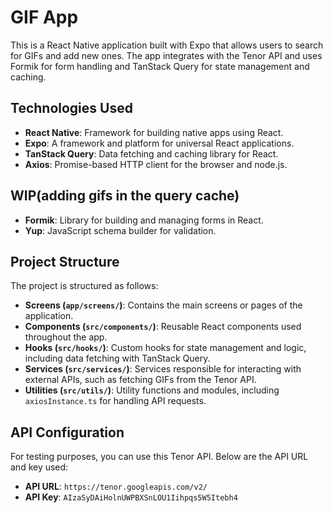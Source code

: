 # GIF App

This is a React Native application built with Expo that allows users to search for GIFs and add new ones. The app integrates with the Tenor API and uses Formik for form handling and TanStack Query for state management and caching.

## Technologies Used

- **React Native**: Framework for building native apps using React.
- **Expo**: A framework and platform for universal React applications.
- **TanStack Query**: Data fetching and caching library for React.
- **Axios**: Promise-based HTTP client for the browser and node.js.

## WIP(adding gifs in the query cache)

- **Formik**: Library for building and managing forms in React.
- **Yup**: JavaScript schema builder for validation.

## Project Structure

The project is structured as follows:

- **Screens (`app/screens/`)**: Contains the main screens or pages of the application.
- **Components (`src/components/`)**: Reusable React components used throughout the app.
- **Hooks (`src/hooks/`)**: Custom hooks for state management and logic, including data fetching with TanStack Query.
- **Services (`src/services/`)**: Services responsible for interacting with external APIs, such as fetching GIFs from the Tenor API.
- **Utilities (`src/utils/`)**: Utility functions and modules, including `axiosInstance.ts` for handling API requests.


## API Configuration

For testing purposes, you can use this Tenor API. Below are the API URL and key used:

- **API URL**: `https://tenor.googleapis.com/v2/`
- **API Key**: `AIzaSyDAiHolnUWPBXSnLOU1Iihpqs5W5Itebh4`